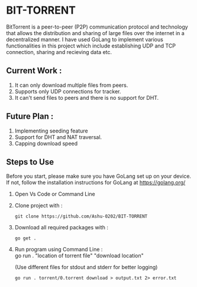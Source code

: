 # BIT-TORRENT

BitTorrent is a peer-to-peer (P2P) communication protocol and technology that allows the distribution and sharing of large files over the internet in a decentralized manner.
I have used GoLang to implement various functionalities in this project which include establishing UDP and TCP connection, sharing and recieving data etc.

## Current Work :
1. It can only download multiple files from peers.
2. Supports only UDP connections for tracker.
3. It can't send files to peers and there is no support for DHT.

## Future Plan :
1. Implementing seeding feature
2. Support for DHT and NAT traversal.
3. Capping download speed

## Steps to Use
Before you start, please make sure you have GoLang set up on your device. If not, follow the installation instructions for GoLang at https://golang.org/ 

1. Open Vs Code or Command Line
2. Clone project with :

       git clone https://github.com/Ashu-0202/BIT-TORRENT

4. Download all required packages with :

       go get .
   
5. Run program using Command Line :  
      go run . "location of torrent file" "download location"

    (Use different files for stdout and stderr for better logging)

       go run . torrent/0.torrent download > output.txt 2> error.txt
  
